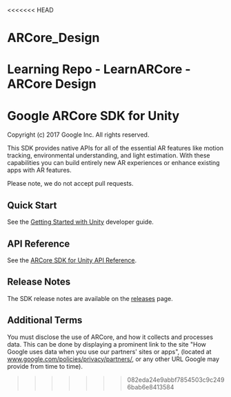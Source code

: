 <<<<<<< HEAD
# ARCore_Design
Learning Repo - LearnARCore - ARCore Design
=======
Google ARCore SDK for Unity
=====================
Copyright (c) 2017 Google Inc.  All rights reserved.


This SDK provides native APIs for all of the essential AR features like motion tracking, environmental understanding, and light estimation. With these capabilities you can build entirely new AR experiences or enhance existing apps with AR features.

Please note, we do not accept pull requests.

## Quick Start

See the [Getting Started with Unity](//developers.google.com/ar/develop/unity/getting-started) developer guide.


## API Reference

See the [ARCore SDK for Unity API Reference](//developers.google.com/ar/reference/unity).


## Release Notes

The SDK release notes are available on the [releases](//github.com/google-ar/arcore-unity-sdk/releases) page.

## Additional Terms

You must disclose the use of ARCore, and how it collects and processes data. This can be done by displaying a prominent link to the site "How Google uses data when you use our partners' sites or apps", (located at www.google.com/policies/privacy/partners/, or any other URL Google may provide from time to time).
>>>>>>> 082eda24e9abbf7854503c9c2496bab6e8413584
